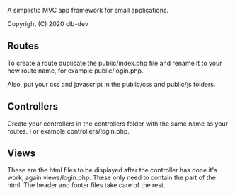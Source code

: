 A simplistic MVC app framework for small applications.

Copyright (C) 2020 clb-dev

Routes
------

To create a route duplicate the public/index.php file and rename it to your new
route name, for example public/login.php.

Also, put your css and javascript in the public/css and public/js folders.

Controllers
-----------

Create your controllers in the controllers folder with the same name as your
routes. For example controllers/login.php.

Views
-----

These are the html files to be displayed after the controller has done it's
work, again views/login.php. These only need to contain the <body> part of the
html. The header and footer files take care of the rest.
